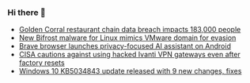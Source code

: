 ### Hi there 👋

<!--START_SECTION:feed-->
* [Golden Corral restaurant chain data breach impacts 183,000 people](https://www.bleepingcomputer.com/news/security/golden-corral-restaurant-chain-data-breach-impacts-183-000-people/)
* [New Bifrost malware for Linux mimics VMware domain for evasion](https://www.bleepingcomputer.com/news/security/new-bifrost-malware-for-linux-mimics-vmware-domain-for-evasion/)
* [Brave browser launches privacy-focused AI assistant on Android](https://www.bleepingcomputer.com/news/security/brave-browser-launches-privacy-focused-ai-assistant-on-android/)
* [CISA cautions against using hacked Ivanti VPN gateways even after factory resets](https://www.bleepingcomputer.com/news/security/cisa-cautions-against-using-hacked-ivanti-vpn-gateways-even-after-factory-resets/)
* [Windows 10 KB5034843 update released with 9 new changes, fixes](https://www.bleepingcomputer.com/news/microsoft/windows-10-kb5034843-update-released-with-9-new-changes-fixes/)
<!--END_SECTION:feed-->

<!--
**frankenk/frankenk** is a ✨ _special_ ✨ repository because its `README.md` (this file) appears on your GitHub profile.

Here are some ideas to get you started:

- 🔭 I’m currently working on ...
- 🌱 I’m currently learning ...
- 👯 I’m looking to collaborate on ...
- 🤔 I’m looking for help with ...
- 💬 Ask me about ...
- 📫 How to reach me: ...
- 😄 Pronouns: ...
- ⚡ Fun fact: ...
-->



